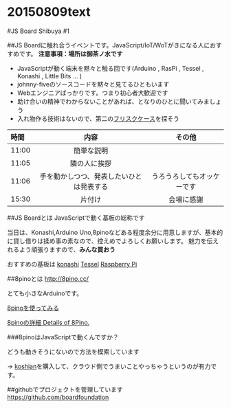 # 20150809text


#JS Board Shibuya #1 

##JS Boardに触れ合うイベントです。JavaScript/IoT/WoTがきになる人におすすめです。
**注意事項：場所は御茶ノ水です**

- JavaScriptが動く端末を黙々と触る回です(Arduino , RasPi , Tessel , Konashi , Little Bits ... )
- johnny-fiveのソースコードを黙々と見てるひともいます
- Webエンジニアばっかりです。つまり初心者大歓迎です
- 助け合いの精神でわからないことがあれば、となりのひとに聞いてみましょう
- 入れ物作る技術はないので、第二の[フリスクケース](https://www.google.co.jp/search?q=%E3%83%95%E3%83%AA%E3%82%B9%E3%82%AF+edison&ie=utf-8&oe=utf-8&hl=ja)を探そう

| 時間 | 内容  | その他 |
|:------------ |:--------------:|:------------:|
| 11:00   | 簡単な説明 |  |
| 11:05   | 隣の人に挨拶 |  |
| 11:06   | 手を動かしつつ、発表したいひとは発表する |   うろうろしてもオッケーです   |
| 15:30   | 片付け | 会場に感謝 |


##JS Boardとは
JavaScriptで動く基板の総称です

当日は、Konashi,Arduino Uno,8pinoなどある程度余分に用意しますが、基本的に貸し借りは揉め事の素なので、控えめでよろしくお願いします。
魅力を伝えれるよう頑張りますので、**みんな買おう**

おすすめの基板は
[konashi](http://konashi.ux-xu.com/)
[Tessel](https://www.switch-science.com/catalog/1942/)
[Raspberry Pi](http://jp.rs-online.com/web/p/processor-microcontroller-development-kits/832-6274/)



##8pinoとは
http://8pino.cc/

とても小さなArduinoです。

[8pinoを使ってみる](http://8pino.strikingly.com/8pino%E3%82%92%E4%BD%BF%E3%81%A3%E3%81%A6%E3%81%BF%E3%82%8B)

[8pinoの詳細 Details of 8Pino.](http://imagewriteriij.blogspot.jp/2014/11/8pino-details-of-8pino.html)

###8pinoはJavaScriptで動くんですか？
 
 どうも動きそうにないので方法を模索しています
 
 -> [koshian](http://www.m-pression.com/ja/solutions/boards/koshian)を購入して、クラウド側でうまいことやっちゃうというのが有力です。
 
##githubでプロジェクトを管理しています
 https://github.com/boardfoundation
